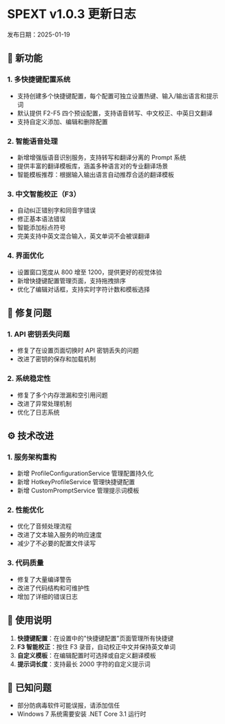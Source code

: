 # SPEXT v1.0.3 更新日志

发布日期：2025-01-19

## 🎉 新功能

### 1. 多快捷键配置系统
- 支持创建多个快捷键配置，每个配置可独立设置热键、输入/输出语言和提示词
- 默认提供 F2-F5 四个预设配置，支持语音转写、中文校正、中英日文翻译
- 支持自定义添加、编辑和删除配置

### 2. 智能语音处理
- 新增增强版语音识别服务，支持转写和翻译分离的 Prompt 系统
- 提供丰富的翻译模板库，涵盖多种语言对的专业翻译场景
- 智能模板推荐：根据输入输出语言自动推荐合适的翻译模板

### 3. 中文智能校正（F3）
- 自动纠正错别字和同音字错误
- 修正基本语法错误
- 智能添加标点符号
- 完美支持中英文混合输入，英文单词不会被误翻译

### 4. 界面优化
- 设置窗口宽度从 800 增至 1200，提供更好的视觉体验
- 新增快捷键配置管理页面，支持拖拽排序
- 优化了编辑对话框，支持实时字符计数和模板选择

## 🐛 修复问题

### 1. API 密钥丢失问题
- 修复了在设置页面切换时 API 密钥丢失的问题
- 改进了密钥的保存和加载机制

### 2. 系统稳定性
- 修复了多个内存泄漏和空引用问题
- 改进了异常处理机制
- 优化了日志系统

## ⚙️ 技术改进

### 1. 服务架构重构
- 新增 ProfileConfigurationService 管理配置持久化
- 新增 HotkeyProfileService 管理快捷键配置
- 新增 CustomPromptService 管理提示词模板

### 2. 性能优化
- 优化了音频处理流程
- 改进了文本输入服务的响应速度
- 减少了不必要的配置文件读写

### 3. 代码质量
- 修复了大量编译警告
- 改进了代码结构和可维护性
- 增加了详细的错误日志

## 📝 使用说明

1. **快捷键配置**：在设置中的"快捷键配置"页面管理所有快捷键
2. **F3 智能校正**：按住 F3 录音，自动校正中文并保持英文单词
3. **自定义模板**：在编辑配置时可选择或自定义翻译模板
4. **提示词长度**：支持最长 2000 字符的自定义提示词

## 🔧 已知问题

- 部分防病毒软件可能误报，请添加信任
- Windows 7 系统需要安装 .NET Core 3.1 运行时
